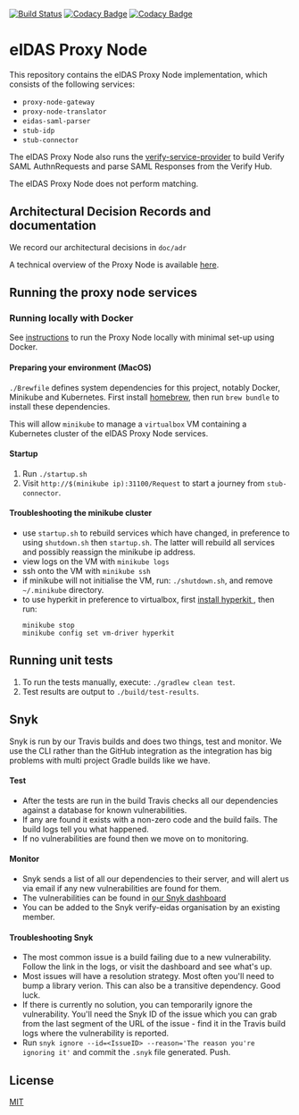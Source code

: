 [![Build Status](https://travis-ci.com/alphagov/verify-proxy-node.svg?branch=master)](https://travis-ci.com/alphagov/verify-proxy-node)
[![Codacy Badge](https://api.codacy.com/project/badge/Grade/a24b4d2c6a834006a3c06fb8d7c47164)](https://www.codacy.com/app/alphagov/verify-proxy-node?utm_source=github.com&amp;utm_medium=referral&amp;utm_content=alphagov/verify-proxy-node&amp;utm_campaign=Badge_Grade)
[![Codacy Badge](https://api.codacy.com/project/badge/Coverage/a24b4d2c6a834006a3c06fb8d7c47164)](https://www.codacy.com/app/alphagov/verify-proxy-node?utm_source=github.com&utm_medium=referral&utm_content=alphagov/verify-proxy-node&utm_campaign=Badge_Coverage)

# eIDAS Proxy Node

This repository contains the eIDAS Proxy Node implementation, which consists of the following services:

* `proxy-node-gateway`
* `proxy-node-translator`
* `eidas-saml-parser`
* `stub-idp`
* `stub-connector`

The eIDAS Proxy Node also runs the [verify-service-provider](https://github.com/alphagov/verify-service-provider) to build Verify SAML AuthnRequests and parse SAML Responses from the Verify Hub.

The eIDAS Proxy Node does not perform matching.

## Architectural Decision Records and documentation

We record our architectural decisions in `doc/adr`

A technical overview of the Proxy Node is available [here](doc/overview.md).

## Running the proxy node services

### Running locally with Docker

See [instructions](local-startup/running-proxy-node-locally.md) to run the Proxy Node locally with minimal set-up using Docker.

#### Preparing your environment (MacOS)
`./Brewfile` defines system dependencies for this project, notably Docker, Minikube and Kubernetes.
First install [homebrew](https://brew.sh/), then run
`brew bundle` 
to install these dependencies.

This will allow `minikube` to manage a `virtualbox` 
VM containing a Kubernetes cluster of the eIDAS Proxy Node services.

#### Startup
1. Run `./startup.sh`
1. Visit `http://$(minikube ip):31100/Request` to start a journey from `stub-connector`.

#### Troubleshooting the minikube cluster
* use `startup.sh` to rebuild services which have changed, in preference to using `shutdown.sh` then `startup.sh`.
The latter will rebuild all services and possibly reassign the minikube ip address.
* view logs on the VM with `minikube logs`
* ssh onto the VM with `minikube ssh`
* if minikube will not initialise the VM, run: `./shutdown.sh`, and remove `~/.minikube` directory.
* to use hyperkit in preference to virtualbox, first [install hyperkit ](https://github.com/kubernetes/minikube/blob/master/docs/drivers.md#hyperkit-driver), then run:
    ```
    minikube stop
    minikube config set vm-driver hyperkit
    ```

## Running unit tests

1. To run the tests manually, execute: `./gradlew clean test`.
1. Test results are output to `./build/test-results`.  

## Snyk
Snyk is run by our Travis builds and does two things, test and monitor. We use the CLI rather than the GitHub integration as the integration has big problems with multi project Gradle builds like we have.

#### Test
* After the tests are run in the build Travis checks all our dependencies against a database for known vulnerabilities.
* If any are found it exists with a non-zero code and the build fails. The build logs tell you what happened.
* If no vulnerabilities are found then we move on to monitoring.

#### Monitor
* Snyk sends a list of all our dependencies to their server, and will alert us via email if any new vulnerabilities are found for them.
* The vulnerabilities can be found in [our Snyk dashboard](https://app.snyk.io/org/verify-eidas)
* You can be added to the Snyk verify-eidas organisation by an existing member.

#### Troubleshooting Snyk
* The most common issue is a build failing due to a new vulnerability. Follow the link in the logs, or visit the dashboard and see what's up.
* Most issues will have a resolution strategy. Most often you'll need to bump a library verion. This can also be a transitive dependency. Good luck.
* If there is currently no solution, you can temporarily ignore the vulnerability. You'll need the Snyk ID of the issue which you can grab from the last segment of the URL of the issue - find it in the Travis build logs where the vulnerability is reported.
* Run `snyk ignore --id=<IssueID> --reason='The reason you're ignoring it'` and commit the `.snyk` file generated. Push.

## License

[MIT](https://github.com/alphagov/verify-proxy-node/blob/master/LICENCE)
